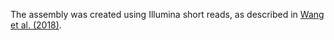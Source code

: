 [//]: # (Created by ./bin/manage_files.pl from ./species/Clonorchis_sinensis/PRJNA386618/Clonorchis_sinensis_PRJNA386618.assembly.html on Thu Jun 11 13:43:49 2020)
The assembly was created using Illumina short reads, as described in [Wang et al. (2018)](https://www.ncbi.nlm.nih.gov/pubmed/29454982).
